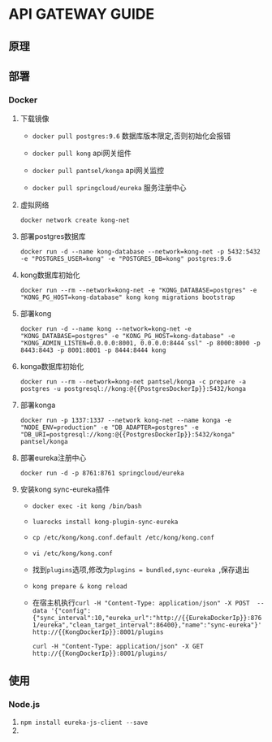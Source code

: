 # API GATEWAY GUIDE

## 原理



## 部署

### Docker

1. 下载镜像

   * `docker pull postgres:9.6` 数据库版本限定,否则初始化会报错

   * `docker pull kong` api网关组件

   * `docker pull pantsel/konga` api网关监控

   * `docker pull springcloud/eureka` 服务注册中心

2. 虚拟网络

   `docker network create kong-net`

3. 部署postgres数据库

   `docker run -d --name kong-database --network=kong-net -p 5432:5432 -e "POSTGRES_USER=kong" -e "POSTGRES_DB=kong" postgres:9.6`

4. kong数据库初始化

   `docker run --rm --network=kong-net -e "KONG_DATABASE=postgres" -e "KONG_PG_HOST=kong-database" kong kong migrations bootstrap`
   
5. 部署kong

   `docker run -d --name kong --network=kong-net -e "KONG_DATABASE=postgres" -e "KONG_PG_HOST=kong-database" -e "KONG_ADMIN_LISTEN=0.0.0.0:8001, 0.0.0.0:8444 ssl" -p 8000:8000 -p 8443:8443 -p 8001:8001 -p 8444:8444 kong`

6. konga数据库初始化

   `docker run --rm --network=kong-net pantsel/konga -c prepare -a postgres -u postgresql://kong:@{{PostgresDockerIp}}:5432/konga`

7. 部署konga

   `docker run -p 1337:1337 --network kong-net --name konga -e "NODE_ENV=production" -e "DB_ADAPTER=postgres" -e "DB_URI=postgresql://kong:@{{PostgresDockerIp}}:5432/konga" pantsel/konga`

8. 部署eureka注册中心

   `docker run -d -p 8761:8761 springcloud/eureka`

9. 安装kong sync-eureka插件

   * `docker exec -it kong /bin/bash`

   * `luarocks install kong-plugin-sync-eureka`

   * `cp /etc/kong/kong.conf.default /etc/kong/kong.conf`

   * `vi /etc/kong/kong.conf`

   * 找到`plugins`选项,修改为`plugins = bundled,sync-eureka `,保存退出

   * `kong prepare & kong reload`

   * 在宿主机执行`curl -H "Content-Type: application/json" -X POST  --data '{"config":{"sync_interval":10,"eureka_url":"http://{{EurekaDockerIp}}:8761/eureka","clean_target_interval":86400},"name":"sync-eureka"}' http://{{KongDockerIp}}:8001/plugins`

     `curl -H "Content-Type: application/json" -X GET http://{{KongDockerIp}}:8001/plugins/`

## 使用

### Node.js

1. `npm install eureka-js-client --save`
2. 



   

   

   

   

